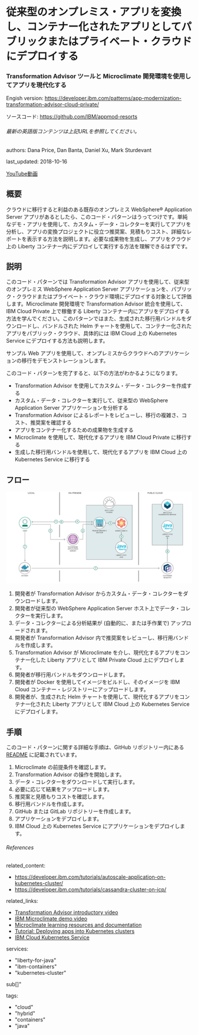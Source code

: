 # 従来型のオンプレミス・アプリを変換し、コンテナー化されたアプリとしてパブリックまたはプライベート・クラウドにデプロイする
### Transformation Advisor ツールと Microclimate 開発環境を使用してアプリを現代化する

Engish version: https://developer.ibm.com/patterns/app-modernization-transformation-advisor-cloud-private/

ソースコード: https://github.com/IBM/appmod-resorts
###### 最新の英語版コンテンツは上記URLを参照してください。

authors: Dana Price, Dan Banta, Daniel Xu, Mark Sturdevant

last_updated: 2018-10-16

[YouTube動画](https://www.youtube.com/watch?v=lzFI4e3Ed68) 

## 概要

クラウドに移行すると利益のある既存のオンプレミス WebSphere&reg; Application Server アプリがあるとしたら、このコード・パターンはうってつけです。単純なデモ・アプリを使用して、カスタム・データ・コレクターを実行してアプリを分析し、アプリの変換プロジェクトに役立つ推奨案、見積もりコスト、詳細なレポートを表示する方法を説明します。必要な成果物を生成し、アプリをクラウド上の Liberty コンテナー内にデプロイして実行する方法を理解できるはずです。

## 説明

このコード・パターンでは Transformation Advisor アプリを使用して、従来型のオンプレミス WebSphere Application Server アプリケーションを、パブリック・クラウドまたはプライベート・クラウド環境にデプロイする対象として評価します。Microclimate 開発環境で Transformation Advisor 統合を使用して、IBM Cloud Private 上で稼働する Liberty コンテナー内にアプリをデプロイする方法を学んでください。このパターンではまた、生成された移行用バンドルをダウンロードし、バンドルされた Helm チャートを使用して、コンテナー化されたアプリをパブリック・クラウド、具体的には IBM Cloud 上の Kubernetes Service にデプロイする方法も説明します。

サンプル Web アプリを使用して、オンプレミスからクラウドへのアプリケーションの移行をデモンストレーションします。

このコード・パターンを完了すると、以下の方法がわかるようになります。

* Transformation Advisor を使用してカスタム・データ・コレクターを作成する
* カスタム・データ・コレクターを実行して、従来型の WebSphere Application Server アプリケーションを分析する
* Transformation Advisor によるレポートをレビューし、移行の複雑さ、コスト、推奨案を確認する
* アプリをコンテナー化するための成果物を生成する
* Microclimate を使用して、現代化するアプリを IBM Cloud Private に移行する
* 生成した移行用バンドルを使用して、現代化するアプリを IBM Cloud 上の Kubernetes Service に移行する

## フロー

![フロー](./images/app-modernization-arch-diagram.png)

1. 開発者が Transformation Advisor からカスタム・データ・コレクターをダウンロードします。
2. 開発者が従来型の WebSphere Application Server ホスト上でデータ・コレクターを実行します。
3. データ・コレクターによる分析結果が (自動的に、または手作業で) アップロードされます。
4. 開発者が Transformation Advisor 内で推奨案をレビューし、移行用バンドルを作成します。
5. Transformation Advisor が Microclimate を介し、現代化するアプリをコンテナー化した Liberty アプリとして IBM Private Cloud 上にデプロイします。
6. 開発者が移行用バンドルをダウンロードします。
7. 開発者が Docker を使用してイメージをビルドし、そのイメージを IBM Cloud コンテナー・レジストリーにアップロードします。
8. 開発者が、生成された Helm チャートを使用して、現代化するアプリをコンテナー化された Liberty アプリとして IBM Cloud 上の Kubernetes Service にデプロイします。

## 手順

このコード・パターンに関する詳細な手順は、GitHub リポジトリー内にある [README](https://github.com/IBM/appmod-resorts/blob/master/README.md) に記載されています。

1. Microclimate の前提条件を確認します。
2. Transformation Advisor の操作を開始します。
3. データ・コレクターをダウンロードして実行します。
4. 必要に応じて結果をアップロードします。
5. 推奨案と見積もりコストを確認します。
6. 移行用バンドルを作成します。
7. GitHub または GitLab リポジトリーを作成します。
8. アプリケーションをデプロイします。
9. IBM Cloud 上の Kubernetes Service にアプリケーションをデプロイします。

###### References
related_content:
- https://developer.ibm.com/tutorials/autoscale-application-on-kubernetes-cluster/
- https://developer.ibm.com/tutorials/cassandra-cluster-on-icp/

related_links:
- [Transformation Advisor introductory video](https://www.youtube.com/watch?v=yBZVb0KfPlc)
- [IBM Microclimate demo video](https://microclimate-dev2ops.github.io/videos/Microclimateoverview.mp4)
- [Microclimate learning resources and documentation](https://microclimate-dev2ops.github.io/)
- [Tutorial: Deploying apps into Kubernetes clusters](https://cloud.ibm.com/docs/containers/cs_tutorials_apps.html#cs_apps_tutorial)
- [IBM Cloud Kubernetes Service](https://www.ibm.com/cloud/container-service)

services:
- "liberty-for-java"
- "ibm-containers"
- "kubernetes-cluster"

sub[]"

tags:
- "cloud"
- "hybrid"
- "containers"
- "java"
